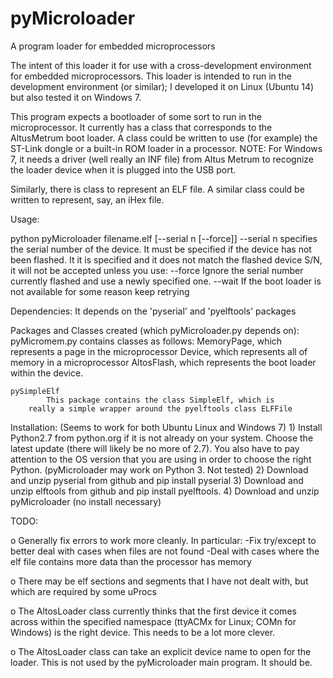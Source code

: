 # pyMicroloader
A program loader for embedded microprocessors

The intent of this loader it for use with a cross-development
environment for embedded microprocessors.  This loader is
intended to run in the development environment (or similar);
I developed it on Linux (Ubuntu 14) but also tested it on
Windows 7.

This program expects a bootloader of some sort to run in
the microprocessor.  It currently has a class that corresponds
to the AltusMetrum boot loader.  A class could be written to use
(for example) the ST-Link dongle or a built-in ROM loader in a
processor. NOTE: For Windows 7, it needs a driver (well really 
an INF file) from Altus Metrum to recognize the loader device when
it is plugged into the USB port.

Similarly, there is class to represent an ELF file.  A 
similar class could be written to represent, say, an iHex file.


Usage:

  python pyMicroloader filename.elf [--serial n [--force]]
   --serial n specifies the serial number of the device. It must be
     specified if the device has not been flashed.  It it is specified
     and it does not match the flashed device S/N, it will not be
     accepted unless you use:
   --force Ignore the serial number currently flashed and use a newly
     specified one.
   --wait  If the boot loader is not available for some reason keep
     retrying

Dependencies:
	It depends on the 'pyserial' and 'pyelftools' packages

Packages and Classes created (which pyMicroloader.py depends on):
	pyMicromem.py contains classes as follows:
		MemoryPage, which represents a page in the microprocessor
		Device, which represents all of memory in a microprocessor
		AltosFlash, which represents the boot loader within the
			device.
			
	pySimpleElf
	        This package contains the class SimpleElf, which is
		really a simple wrapper around the pyelftools class ELFFile


Installation:
	(Seems to work for both Ubuntu Linux and Windows 7)
		1) Install Python2.7 from python.org if it is not already
                   on your system. Choose the latest update (there will
		   likely be no more of 2.7). You also have to pay attention
                   to the OS version that you are using in order to choose
                   the right Python.  (pyMicroloader may work on Python 3.  Not tested)
		2) Download and unzip pyserial from github and pip install pyserial
		3) Download and unzip elftools from github and pip install pyelftools.
		4) Download and unzip pyMicroloader (no install necessary)


TODO:

o Generally fix errors to work more cleanly.  In particular:
    -Fix try/except to better deal with cases when files are not found
    -Deal with cases where the elf file contains more data than the processor
     has memory

o There may be elf sections and segments that I have not dealt with, but which are
  required by some uProcs

o The AltosLoader class currently thinks that the first device it comes across within
  the specified namespace (ttyACMx for Linux; COMn for Windows) is the right device.
  This needs to be a lot more clever.

o The AltosLoader class can take an explicit device name to open for the loader.  This
  is not used by the pyMicroloader main program.  It should be.

